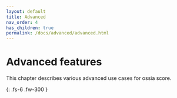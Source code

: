 ```yaml
---
layout: default
title: Advanced
nav_order: 4
has_children: true
permalink: /docs/advanced/advanced.html
---
```


# Advanced features

This chapter describes various advanced use cases for ossia score.

{: .fs-6 .fw-300 }
